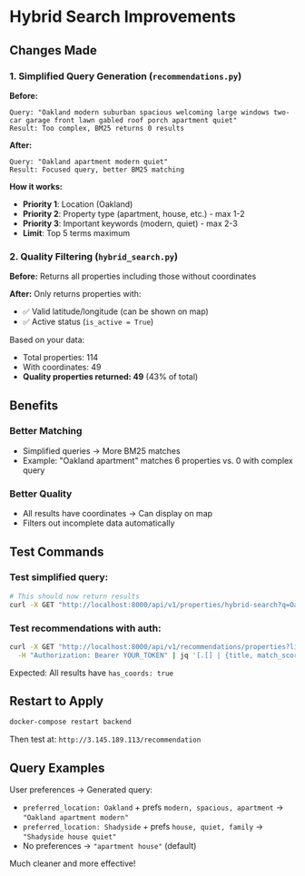 # Hybrid Search Improvements

## Changes Made

### 1. Simplified Query Generation (`recommendations.py`)

**Before:**
```
Query: "Oakland modern suburban spacious welcoming large windows two-car garage front lawn gabled roof porch apartment quiet"
Result: Too complex, BM25 returns 0 results
```

**After:**
```
Query: "Oakland apartment modern quiet"
Result: Focused query, better BM25 matching
```

**How it works:**
- **Priority 1**: Location (Oakland)
- **Priority 2**: Property type (apartment, house, etc.) - max 1-2
- **Priority 3**: Important keywords (modern, quiet) - max 2-3
- **Limit**: Top 5 terms maximum

### 2. Quality Filtering (`hybrid_search.py`)

**Before:** Returns all properties including those without coordinates

**After:** Only returns properties with:
- ✅ Valid latitude/longitude (can be shown on map)
- ✅ Active status (`is_active = True`)

Based on your data:
- Total properties: 114
- With coordinates: 49
- **Quality properties returned: 49** (43% of total)

## Benefits

### Better Matching
- Simplified queries → More BM25 matches
- Example: "Oakland apartment" matches 6 properties vs. 0 with complex query

### Better Quality
- All results have coordinates → Can display on map
- Filters out incomplete data automatically

## Test Commands

### Test simplified query:
```bash
# This should now return results
curl -X GET "http://localhost:8000/api/v1/properties/hybrid-search?q=Oakland+apartment&limit=5" | jq '[.[] | {title, match_score: (.scores.hybrid_rrf * 100 | round)}]'
```

### Test recommendations with auth:
```bash
curl -X GET "http://localhost:8000/api/v1/recommendations/properties?limit=5" \
  -H "Authorization: Bearer YOUR_TOKEN" | jq '[.[] | {title, match_score, has_coords: (.latitude != null)}]'
```

Expected: All results have `has_coords: true`

## Restart to Apply

```bash
docker-compose restart backend
```

Then test at: `http://3.145.189.113/recommendation`

## Query Examples

User preferences → Generated query:
- `preferred_location: Oakland` + prefs `modern, spacious, apartment` → `"Oakland apartment modern"`
- `preferred_location: Shadyside` + prefs `house, quiet, family` → `"Shadyside house quiet"`
- No preferences → `"apartment house"` (default)

Much cleaner and more effective!

